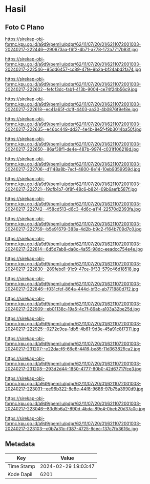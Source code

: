 # Hasil

## Foto C Plano

https://sirekap-obj-formc.kpu.go.id/a9d9/pemilu/pdpr/62/11/07/20/01/6211072001003-20240217-222446--290973aa-f6f2-4b71-a778-172a7717b93f.jpg

https://sirekap-obj-formc.kpu.go.id/a9d9/pemilu/pdpr/62/11/07/20/01/6211072001003-20240217-222546--95dd6457-cc89-47fe-9b2a-bf24abd2fa74.jpg

https://sirekap-obj-formc.kpu.go.id/a9d9/pemilu/pdpr/62/11/07/20/01/6211072001003-20240217-222602--fefcf3dc-fab1-413b-9004-ce74f24b56c9.jpg

https://sirekap-obj-formc.kpu.go.id/a9d9/pemilu/pdpr/62/11/07/20/01/6211072001003-20240217-222618--ec41a65f-dc1f-4403-aa30-4b0876f9ef8e.jpg

https://sirekap-obj-formc.kpu.go.id/a9d9/pemilu/pdpr/62/11/07/20/01/6211072001003-20240217-222635--e46bc449-dd37-4e4b-8e5f-f9b3014ba50f.jpg

https://sirekap-obj-formc.kpu.go.id/a9d9/pemilu/pdpr/62/11/07/20/01/6211072001003-20240217-222650--86af38f1-de4e-487b-9974-c031f106218d.jpg

https://sirekap-obj-formc.kpu.go.id/a9d9/pemilu/pdpr/62/11/07/20/01/6211072001003-20240217-222706--d1148a8b-7ecf-4800-8e14-10eb9359959d.jpg

https://sirekap-obj-formc.kpu.go.id/a9d9/pemilu/pdpr/62/11/07/20/01/6211072001003-20240217-222721--19dfb1b7-0f8f-48c6-b824-09b6aefb587f.jpg

https://sirekap-obj-formc.kpu.go.id/a9d9/pemilu/pdpr/62/11/07/20/01/6211072001003-20240217-222742--458cd513-d6c3-4d6c-a114-22570d2393fa.jpg

https://sirekap-obj-formc.kpu.go.id/a9d9/pemilu/pdpr/62/11/07/20/01/6211072001003-20240217-222759--b5e91679-383a-4d2b-b9c2-f164b709d7c0.jpg

https://sirekap-obj-formc.kpu.go.id/a9d9/pemilu/pdpr/62/11/07/20/01/6211072001003-20240217-222814--6d5d7ab8-da8c-4a55-98dc-eeadcc754e4e.jpg

https://sirekap-obj-formc.kpu.go.id/a9d9/pemilu/pdpr/62/11/07/20/01/6211072001003-20240217-222830--289febd1-91c9-47ce-9f33-579c46d18518.jpg

https://sirekap-obj-formc.kpu.go.id/a9d9/pemilu/pdpr/62/11/07/20/01/6211072001003-20240217-222846--f031cfef-864a-444d-bf3c-ab771880d7f2.jpg

https://sirekap-obj-formc.kpu.go.id/a9d9/pemilu/pdpr/62/11/07/20/01/6211072001003-20240217-222909--eb01138c-19a5-4c7f-89ab-a103a32be25d.jpg

https://sirekap-obj-formc.kpu.go.id/a9d9/pemilu/pdpr/62/11/07/20/01/6211072001003-20240217-222925--0272c9ca-1db5-4b61-9d3e-45a91c8f7311.jpg

https://sirekap-obj-formc.kpu.go.id/a9d9/pemilu/pdpr/62/11/07/20/01/6211072001003-20240217-231207--e22dacf6-66e6-4416-be85-11d363829ca2.jpg

https://sirekap-obj-formc.kpu.go.id/a9d9/pemilu/pdpr/62/11/07/20/01/6211072001003-20240217-231208--293d2d44-1850-4777-80b0-42d67717fce3.jpg

https://sirekap-obj-formc.kpu.go.id/a9d9/pemilu/pdpr/62/11/07/20/01/6211072001003-20240217-223031--ee96b322-8c8e-44f8-9686-97b75a3990d9.jpg

https://sirekap-obj-formc.kpu.go.id/a9d9/pemilu/pdpr/62/11/07/20/01/6211072001003-20240217-223046--83d5b6a2-890d-4bda-89e4-0beb20d37a0c.jpg

https://sirekap-obj-formc.kpu.go.id/a9d9/pemilu/pdpr/62/11/07/20/01/6211072001003-20240217-223103--c0b7a31c-f387-4725-8cec-137c7fb3616c.jpg


## Metadata

| Key        | Value               |
| ---------- | ------------------- |
| Time Stamp | 2024-02-29 19:03:47 |
| Kode Dapil | 6201                |



